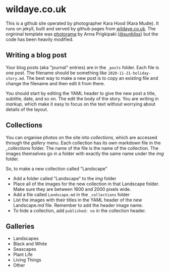 # wildaye.co.uk

This is a github site operated by photographer Kara Hood (Kara Mudie). It runs on jekyll, built and served by github pages from [wildaye.co.uk](https://wildaye.co.uk). The orgininal template was [photorama](https://github.com/sunbliss/photorama) by 
Anna Prigkipaki ([@sunbliss](https://github.com/sunbliss)) but the code has been heavily modified.

## Writing a blog post

Your blog posts (aka "journal" entries) are in the `_posts` folder. Each file is one post. The filename should be something like `2020-11-21-holiday-story.md`. The best way to make a new post is to copy an existing file and change the filename and then edit it from there.

You should start by editing the YAML header to give the new post a title, subtitle, date, and so on. The edit the body of the story. You are writing in *markup*, which make it easy to focus on the text without worrying about details of the layout.

## Collections
You can organise photos on the site into *collections*, which are accessed through the *gallery* menu. Each collection has its own markdown file in the *_collections* folder. The name of the file is the name of the collection. The images themselves go in a folder with exactly the same name under the *img* folder. 

So, to make a new collection called "Landscape"

* Add a folder called "Landscape" to the *img* folder
* Place all of the images for the new collection in that Landscape folder. Make sure they are between 1600 and 2000 pixels wide.
* Add a file called `Landscape.md` in the `_collections` folder
* List the images with their titles in the YAML header of the new Landscape.md file. Remember to add the header image name.
* To hide a collection, add `published: no` in the collection header.

## Galleries

* Landscapes
* Black and White
* Seascapes
* Plant Life
* Living Things
* Other